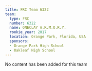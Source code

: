 ```yaml
---
title: FRC Team 6322
team:
  type: FRC
  number: 6322
  name: ONECLAY A.R.M.O.R.Y.
  rookie_year: 2017
  location: Orange Park, Florida, USA
  sponsors:
  - Orange Park High School
  - Oakleaf High School
---
```


No content has been added for this team